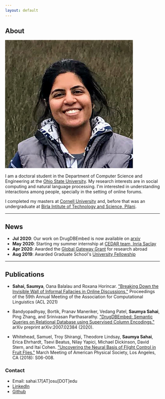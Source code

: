 ```yaml
---
layout: default
---
```


## About

<img class="profile-picture" src="photo2.jpeg">

I am a doctoral student in the Department of Computer Science and Engineering at the [Ohio State University](https://www.osu.edu/). My research interests are in social computing and natural language processing. I'm interested in understanding interactions among people, specially in the setting of online forums. 

I completed my masters at [Cornell University](https://www.cornell.edu/) and, before that was an undergraduate at [Birla Intitute of Technology and Science, Pilani](https://www.bits-pilani.ac.in/).

---

## News

* **Jul 2020**: Our work on DrugDBEmbed is now available on [arxiv](https://arxiv.org/pdf/2007.02384.pdf)
* **May 2020**: Starting my summer internship at [CEDAR team, Inria Saclay](https://team.inria.fr/cedar/)
* **Apr 2020**: Awarded the [Global Gateway Grant](https://cgs.osu.edu/funding-opportunities/global-gateway-grant/) for research abroad
* **Aug 2019**: Awarded Graduate School's [University Fellowship](https://gradsch.osu.edu/pursuing-your-degree/graduate-fellows/university-fellowship)


---

## Publications

* **Sahai, Saumya**, Oana Balalau and Roxana Horincar. ["Breaking Down the Invisible Wall of Informal Fallacies in Online Discussions."]() Proceedings of the 59th Annual Meeting of the Association for Computational Linguistics (ACL 2021)

* Bandyopadhyay, Bortik, Pranav Maneriker, Vedang Patel, **Saumya Sahai**, Ping Zhang, and Srinivasan Parthasarathy. ["DrugDBEmbed: Semantic Queries on Relational Database using Supervised Column Encodings."](https://arxiv.org/pdf/2007.02384.pdf) arXiv preprint arXiv:2007.02384 (2020).

* Whitehead, Samuel, Troy Shirangi, Theodore Lindsay, **Saumya Sahai**, Erica Ehrhardt, Tsevi Beatus, Nilay Yapici, Michael Dickinson, David Stern, and Itai Cohen. ["Uncovering the Neural Basis of Flight Control in Fruit Flies."](https://ui.adsabs.harvard.edu/abs/2018APS..MARS06008W/abstract)  March Meeting of American Physical Society, Los Angeles, CA (2018): S06-008.

<!-- * **Sahai, Saumya**, Samuel Whitehead, Esther Tsyngauz, Itai Cohen,  Nilay Yapici. ["Quantitative analysis of *Drosophila* foraging and ingestion behaviors"](). (In preparation) -->

### Contact

* Email: sahai.17[AT]osu[DOT]edu
* [LinkedIn](https://www.linkedin.com/in/saumyasahai/)
* [Github](https://github.com/sahaisaumya/)
